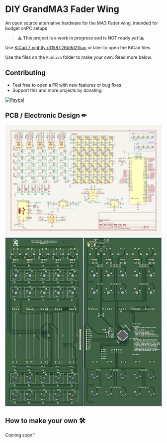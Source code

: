 # DIY GrandMA3 Fader Wing

An open source alternative hardware for the MA3 Fader wing. intended for budget onPC setups

> **⚠️ This project is a work in progress and is NOT ready yet!⚠️**

Use [KiCad 7 nightly r31587.26b9d2f5ac](https://downloads.kicad.org/kicad/windows/explore/nightlies/download/kicad-nightly-r31587.26b9d2f5ac-x86_64.exe) or later to open the KiCad files

Use the files on the `Publish` folder to make your own. Read more below.

## Contributing

- Feel free to open a PR with new features or bug fixes
- Support this and more projects by donating:

[![Paypal](https://user-images.githubusercontent.com/8310271/225498353-9d0a672d-ed45-4fed-9838-11d71ee49c28.png)](https://www.paypal.com/donate/?hosted_button_id=683D7S6KLX7EA)

## PCB / Electronic Design ✏

![Revision 0.4](KiCad/Image%20Exports/Revision%200.4.png)
![Revision 0.4 PCB](KiCad/Image%20Exports/Revision%200.4%20PCB.png)

## How to make your own 🛠

Coming soon™
